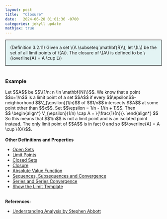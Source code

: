 ```yaml
---
layout: post
title:  "Closure"
date:   2024-06-28 01:01:36 -0700
categories: jekyll update
mathjax: true
---
```

<div style="background-color: #E3F4F4; padding: 15px 15px 15px 15px; border:1px solid black;">
  (Definition 3.2.11) Given a set \(A \subseteq \mathbf{R}\), let \(L\) be the set of all limit points of \(A\). The closure of \(A\) is defined to be \(\overline{A} = A \cup L\)
</div>
<br>
<!------------------------------------------------------------------------------------>
<h3>Example</h3>
Let $$A$$ be $$\{1/n: n \in \mathbf{N}\}$$. We know that a point $$x=1/n$$ is a limit point of a set $$A$$ if every $$\epsilon$$-neighborhood $$V_{\epsilon}(1/n)$$ of $$1/n$$ intersects $$A$$ at some point other than $$x$$. Set $$\epsilon = 1/n - 1/(n + 1)$$. Then
<div>
$$
\begin{align*}
V_{\epsilon}(1/n) \cap A = \{\frac{1}{n}\}.
\end{align*}
$$
</div> 
So this means that $$1/n$$ is not a limit point and is an isolated point instead. The only limit point of $$A$$ is in fact 0 and so $$\overline{A} = A \cup \{0\}$$.
<br>
<br>
<!------------------------------------------------------------------------------------>
<b>Other Definitions and Properties</b>
<ul>
<li><a href="https://strncat.github.io/jekyll/update/2024/06/22/analysis-sets-open.html">Open Sets</a></li>
<li><a href="https://strncat.github.io/jekyll/update/2024/06/24/analysis-sets-limit-points.html">Limit Points</a></li>
<li><a href="https://strncat.github.io/jekyll/update/2024/06/25/analysis-sets-closed.html">Closed Sets</a></li>
<li><a href="https://strncat.github.io/jekyll/update/2024/06/28/analysis-sets-closure.html">Closure</a></li>
<li><a href="https://strncat.github.io/jekyll/update/2024/05/26/analysis-absolute-value-properties.html">Absolute Value Function</a></li>
<li><a href="https://strncat.github.io/jekyll/update/2024/05/21/analysis-seq-definitions.html">Sequences, Subsequences and Convergence</a></li>
<li><a href="https://strncat.github.io/jekyll/update/2024/06/10/analysis-series-definitions.html">Series and Series Convergence</a></li>
<li><a href="https://strncat.github.io/jekyll/update/2024/05/12/analysis-seq-limit-template.html">Show the Limit Template</a></li>
</ul>
<br>
<!------------------------------------------------------------------------------------>
<b>References:</b>
<ul>
<li><a href="https://www.amazon.com/Understanding-Analysis-Undergraduate-Texts-Mathematics/dp/1493927116">Understanding Analysis by Stephen Abbott</a></li>
</ul>